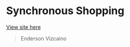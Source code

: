 # Synchronous Shopping

[View site here](https://synchronous-shopping.netlify.app/)

> Enderson Vizcaino
